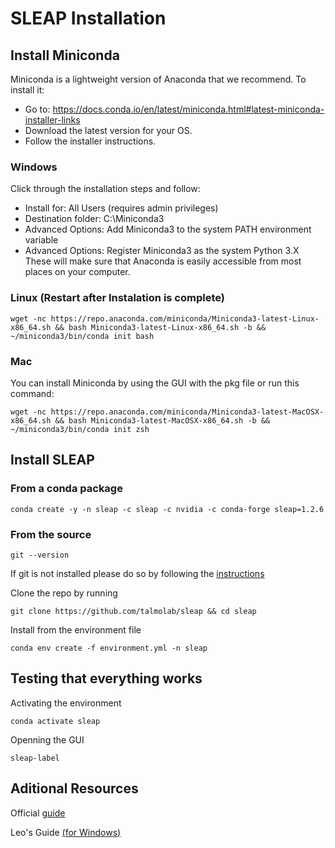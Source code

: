 # SLEAP Installation

## Install Miniconda

Miniconda is a lightweight version of Anaconda that we recommend. To install it:

* Go to: https://docs.conda.io/en/latest/miniconda.html#latest-miniconda-installer-links
* Download the latest version for your OS.
* Follow the installer instructions.

### Windows

Click through the installation steps and follow:

* Install for: All Users (requires admin privileges)
* Destination folder: C:\Miniconda3
* Advanced Options: Add Miniconda3 to the system PATH environment variable
* Advanced Options: Register Miniconda3 as the system Python 3.X These will make sure that Anaconda is easily accessible from most places on your computer.

### Linux (Restart after Instalation is complete)
~~~
wget -nc https://repo.anaconda.com/miniconda/Miniconda3-latest-Linux-x86_64.sh && bash Miniconda3-latest-Linux-x86_64.sh -b && ~/miniconda3/bin/conda init bash
~~~

### Mac

You can install Miniconda by using the GUI with the pkg file or run this command:

~~~
wget -nc https://repo.anaconda.com/miniconda/Miniconda3-latest-MacOSX-x86_64.sh && bash Miniconda3-latest-MacOSX-x86_64.sh -b && ~/miniconda3/bin/conda init zsh
~~~

## Install SLEAP

### From a conda package

~~~
conda create -y -n sleap -c sleap -c nvidia -c conda-forge sleap=1.2.6
~~~

### From the source

~~~
git --version
~~~

If git is not installed please do so by following the [instructions](https://git-scm.com/book/en/v2/Getting-Started-Installing-Git)

Clone the repo by running

~~~
git clone https://github.com/talmolab/sleap && cd sleap
~~~

Install from the environment file

~~~
conda env create -f environment.yml -n sleap
~~~

## Testing that everything works

Activating the environment

~~~
conda activate sleap
~~~

Openning the GUI

~~~
sleap-label
~~~

## Aditional Resources

Official [guide](https://sleap.ai/installation.html)

Leo's Guide [(for Windows)](https://garnet-rotate-01f.notion.site/SLEAP-installation-055f67ea92ae4f7bbee2d29ff62867e0)
